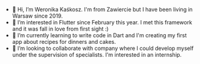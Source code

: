 - 👋 Hi, I’m Weronika Kaśkosz. I'm from Zawiercie but I have been living in Warsaw since 2019.
- 👀 I’m interested in Flutter since February this year. I met this framework and it was fall in love from first sight :)
- 🌱 I’m currently learning to write code in Dart and I'm creating my first app about recipes for dinners and cakes.
- 💞️ I’m looking to collaborate with company where I could develop myself under the supervision of specialists. I'm interested in an internship.


